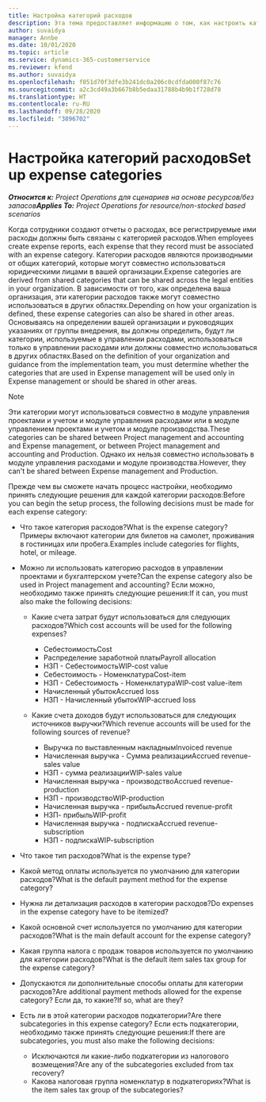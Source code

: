 ```yaml
---
title: Настройка категорий расходов
description: Эта тема предоставляет информацию о том, как настроить категории расходов и общие категории для отчетов о расходах.
author: suvaidya
manager: Annbe
ms.date: 10/01/2020
ms.topic: article
ms.service: dynamics-365-customerservice
ms.reviewer: kfend
ms.author: suvaidya
ms.openlocfilehash: f051d70f3dfe3b241dc0a206c0cdfda000f87c76
ms.sourcegitcommit: a2c3cd49a3b667b8b5edaa31788b4b9b1f728d78
ms.translationtype: HT
ms.contentlocale: ru-RU
ms.lasthandoff: 09/28/2020
ms.locfileid: "3896702"
---
```

# <a name="set-up-expense-categories"></a><span data-ttu-id="88dc1-103">Настройка категорий расходов</span><span class="sxs-lookup"><span data-stu-id="88dc1-103">Set up expense categories</span></span>

<span data-ttu-id="88dc1-104">_**Относится к:** Project Operations для сценариев на основе ресурсов/без запасов_</span><span class="sxs-lookup"><span data-stu-id="88dc1-104">_**Applies To:** Project Operations for resource/non-stocked based scenarios_</span></span>

<span data-ttu-id="88dc1-105">Когда сотрудники создают отчеты о расходах, все регистрируемые ими расходы должны быть связаны с категорией расходов.</span><span class="sxs-lookup"><span data-stu-id="88dc1-105">When employees create expense reports, each expense that they record must be associated with an expense category.</span></span> <span data-ttu-id="88dc1-106">Категории расходов являются производными от общих категорий, которые могут совместно использоваться юридическими лицами в вашей организации.</span><span class="sxs-lookup"><span data-stu-id="88dc1-106">Expense categories are derived from shared categories that can be shared across the legal entities in your organization.</span></span> <span data-ttu-id="88dc1-107">В зависимости от того, как определена ваша организация, эти категории расходов также могут совместно использоваться в других областях.</span><span class="sxs-lookup"><span data-stu-id="88dc1-107">Depending on how your organization is defined, these expense categories can also be shared in other areas.</span></span> <span data-ttu-id="88dc1-108">Основываясь на определении вашей организации и руководящих указаниях от группы внедрения, вы должны определить, будут ли категории, используемые в управлении расходами, использоваться только в управлении расходами или должны совместно использоваться в других областях.</span><span class="sxs-lookup"><span data-stu-id="88dc1-108">Based on the definition of your organization and guidance from the implementation team, you must determine whether the categories that are used in Expense management will be used only in Expense management or should be shared in other areas.</span></span>

> [!NOTE]
> <span data-ttu-id="88dc1-109">Эти категории могут использоваться совместно в модуле управления проектами и учетом и модуле управления расходами или в модуле управлением проектами и учетом и модуле производства.</span><span class="sxs-lookup"><span data-stu-id="88dc1-109">These categories can be shared between Project management and accounting and Expense management, or between Project management and accounting and Production.</span></span> <span data-ttu-id="88dc1-110">Однако их нельзя совместно использовать в модуле управления расходами и модуле производства.</span><span class="sxs-lookup"><span data-stu-id="88dc1-110">However, they can't be shared between Expense management and Production.</span></span>

<span data-ttu-id="88dc1-111">Прежде чем вы сможете начать процесс настройки, необходимо принять следующие решения для каждой категории расходов:</span><span class="sxs-lookup"><span data-stu-id="88dc1-111">Before you can begin the setup process, the following decisions must be made for each expense category:</span></span>

- <span data-ttu-id="88dc1-112">Что такое категория расходов?</span><span class="sxs-lookup"><span data-stu-id="88dc1-112">What is the expense category?</span></span> <span data-ttu-id="88dc1-113">Примеры включают категории для билетов на самолет, проживания в гостиницах или пробега.</span><span class="sxs-lookup"><span data-stu-id="88dc1-113">Examples include categories for flights, hotel, or mileage.</span></span>
- <span data-ttu-id="88dc1-114">Можно ли использовать категорию расходов в управлении проектами и бухгалтерском учете?</span><span class="sxs-lookup"><span data-stu-id="88dc1-114">Can the expense category also be used in Project management and accounting?</span></span> <span data-ttu-id="88dc1-115">Если можно, необходимо также принять следующие решения:</span><span class="sxs-lookup"><span data-stu-id="88dc1-115">If it can, you must also make the following decisions:</span></span>

    - <span data-ttu-id="88dc1-116">Какие счета затрат будут использоваться для следующих расходов?</span><span class="sxs-lookup"><span data-stu-id="88dc1-116">Which cost accounts will be used for the following expenses?</span></span>

        - <span data-ttu-id="88dc1-117">Себестоимость</span><span class="sxs-lookup"><span data-stu-id="88dc1-117">Cost</span></span>
        - <span data-ttu-id="88dc1-118">Распределение заработной платы</span><span class="sxs-lookup"><span data-stu-id="88dc1-118">Payroll allocation</span></span>
        - <span data-ttu-id="88dc1-119">НЗП - Себестоимость</span><span class="sxs-lookup"><span data-stu-id="88dc1-119">WIP-cost value</span></span>
        - <span data-ttu-id="88dc1-120">Себестоимость - Номенклатура</span><span class="sxs-lookup"><span data-stu-id="88dc1-120">Cost-item</span></span>
        - <span data-ttu-id="88dc1-121">НЗП - Себестоимость - Номенклатура</span><span class="sxs-lookup"><span data-stu-id="88dc1-121">WIP-cost value-item</span></span>
        - <span data-ttu-id="88dc1-122">Начисленный убыток</span><span class="sxs-lookup"><span data-stu-id="88dc1-122">Accrued loss</span></span>
        - <span data-ttu-id="88dc1-123">НЗП - Начисленный убыток</span><span class="sxs-lookup"><span data-stu-id="88dc1-123">WIP-accrued loss</span></span>

    - <span data-ttu-id="88dc1-124">Какие счета доходов будут использоваться для следующих источников выручки?</span><span class="sxs-lookup"><span data-stu-id="88dc1-124">Which revenue accounts will be used for the following sources of revenue?</span></span>

        - <span data-ttu-id="88dc1-125">Выручка по выставленным накладным</span><span class="sxs-lookup"><span data-stu-id="88dc1-125">Invoiced revenue</span></span>
        - <span data-ttu-id="88dc1-126">Начисленная выручка - Сумма реализации</span><span class="sxs-lookup"><span data-stu-id="88dc1-126">Accrued revenue-sales value</span></span>
        - <span data-ttu-id="88dc1-127">НЗП - сумма реализации</span><span class="sxs-lookup"><span data-stu-id="88dc1-127">WIP-sales value</span></span>
        - <span data-ttu-id="88dc1-128">Начисленная выручка - производство</span><span class="sxs-lookup"><span data-stu-id="88dc1-128">Accrued revenue-production</span></span>
        - <span data-ttu-id="88dc1-129">НЗП - производство</span><span class="sxs-lookup"><span data-stu-id="88dc1-129">WIP-production</span></span>
        - <span data-ttu-id="88dc1-130">Начисленная выручка - прибыль</span><span class="sxs-lookup"><span data-stu-id="88dc1-130">Accrued revenue-profit</span></span>
        - <span data-ttu-id="88dc1-131">НЗП- прибыль</span><span class="sxs-lookup"><span data-stu-id="88dc1-131">WIP-profit</span></span>
        - <span data-ttu-id="88dc1-132">Начисленная выручка - подписка</span><span class="sxs-lookup"><span data-stu-id="88dc1-132">Accrued revenue-subscription</span></span>
        - <span data-ttu-id="88dc1-133">НЗП - подписка</span><span class="sxs-lookup"><span data-stu-id="88dc1-133">WIP-subscription</span></span>

- <span data-ttu-id="88dc1-134">Что такое тип расходов?</span><span class="sxs-lookup"><span data-stu-id="88dc1-134">What is the expense type?</span></span>
- <span data-ttu-id="88dc1-135">Какой метод оплаты используется по умолчанию для категории расходов?</span><span class="sxs-lookup"><span data-stu-id="88dc1-135">What is the default payment method for the expense category?</span></span>
- <span data-ttu-id="88dc1-136">Нужна ли детализация расходов в категории расходов?</span><span class="sxs-lookup"><span data-stu-id="88dc1-136">Do expenses in the expense category have to be itemized?</span></span>
- <span data-ttu-id="88dc1-137">Какой основной счет используется по умолчанию для категории расходов?</span><span class="sxs-lookup"><span data-stu-id="88dc1-137">What is the main default account for the expense category?</span></span>
- <span data-ttu-id="88dc1-138">Какая группа налога с продаж товаров используется по умолчанию для категории расходов?</span><span class="sxs-lookup"><span data-stu-id="88dc1-138">What is the default item sales tax group for the expense category?</span></span>
- <span data-ttu-id="88dc1-139">Допускаются ли дополнительные способы оплаты для категории расходов?</span><span class="sxs-lookup"><span data-stu-id="88dc1-139">Are additional payment methods allowed for the expense category?</span></span> <span data-ttu-id="88dc1-140">Если да, то какие?</span><span class="sxs-lookup"><span data-stu-id="88dc1-140">If so, what are they?</span></span>
- <span data-ttu-id="88dc1-141">Есть ли в этой категории расходов подкатегории?</span><span class="sxs-lookup"><span data-stu-id="88dc1-141">Are there subcategories in this expense category?</span></span> <span data-ttu-id="88dc1-142">Если есть подкатегории, необходимо также принять следующие решения:</span><span class="sxs-lookup"><span data-stu-id="88dc1-142">If there are subcategories, you must also make the following decisions:</span></span>

    - <span data-ttu-id="88dc1-143">Исключаются ли какие-либо подкатегории из налогового возмещения?</span><span class="sxs-lookup"><span data-stu-id="88dc1-143">Are any of the subcategories excluded from tax recovery?</span></span>
    - <span data-ttu-id="88dc1-144">Какова налоговая группа номенклатур в подкатегориях?</span><span class="sxs-lookup"><span data-stu-id="88dc1-144">What is the item sales tax group of the subcategories?</span></span>
